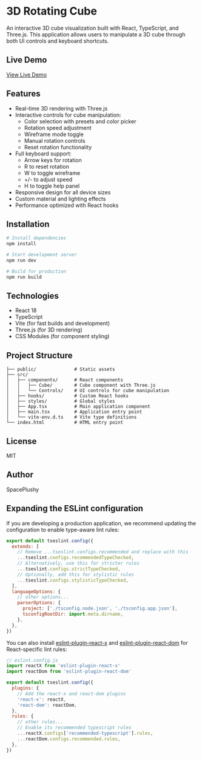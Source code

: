 # 3D Rotating Cube

An interactive 3D cube visualization built with React, TypeScript, and Three.js. This application allows users to manipulate a 3D cube through both UI controls and keyboard shortcuts.

## Live Demo

[View Live Demo](https://rotating-cube-n3swb5nrb-space-plushy.vercel.app)

## Features

- Real-time 3D rendering with Three.js
- Interactive controls for cube manipulation:
  - Color selection with presets and color picker
  - Rotation speed adjustment
  - Wireframe mode toggle
  - Manual rotation controls
  - Reset rotation functionality
- Full keyboard support:
  - Arrow keys for rotation
  - R to reset rotation
  - W to toggle wireframe
  - +/- to adjust speed
  - H to toggle help panel
- Responsive design for all device sizes
- Custom material and lighting effects
- Performance optimized with React hooks

## Installation

```bash
# Install dependencies
npm install

# Start development server
npm run dev

# Build for production
npm run build
```

## Technologies

- React 18
- TypeScript
- Vite (for fast builds and development)
- Three.js (for 3D rendering)
- CSS Modules (for component styling)

## Project Structure

```
├── public/              # Static assets
├── src/
│   ├── components/      # React components
│   │   ├── Cube/        # Cube component with Three.js
│   │   └── Controls/    # UI controls for cube manipulation
│   ├── hooks/           # Custom React hooks
│   ├── styles/          # Global styles
│   ├── App.tsx          # Main application component
│   ├── main.tsx         # Application entry point
│   └── vite-env.d.ts    # Vite type definitions
└── index.html           # HTML entry point
```

## License

MIT

## Author

SpacePlushy

## Expanding the ESLint configuration

If you are developing a production application, we recommend updating the configuration to enable type-aware lint rules:

```js
export default tseslint.config({
  extends: [
    // Remove ...tseslint.configs.recommended and replace with this
    ...tseslint.configs.recommendedTypeChecked,
    // Alternatively, use this for stricter rules
    ...tseslint.configs.strictTypeChecked,
    // Optionally, add this for stylistic rules
    ...tseslint.configs.stylisticTypeChecked,
  ],
  languageOptions: {
    // other options...
    parserOptions: {
      project: ['./tsconfig.node.json', './tsconfig.app.json'],
      tsconfigRootDir: import.meta.dirname,
    },
  },
})
```

You can also install [eslint-plugin-react-x](https://github.com/Rel1cx/eslint-react/tree/main/packages/plugins/eslint-plugin-react-x) and [eslint-plugin-react-dom](https://github.com/Rel1cx/eslint-react/tree/main/packages/plugins/eslint-plugin-react-dom) for React-specific lint rules:

```js
// eslint.config.js
import reactX from 'eslint-plugin-react-x'
import reactDom from 'eslint-plugin-react-dom'

export default tseslint.config({
  plugins: {
    // Add the react-x and react-dom plugins
    'react-x': reactX,
    'react-dom': reactDom,
  },
  rules: {
    // other rules...
    // Enable its recommended typescript rules
    ...reactX.configs['recommended-typescript'].rules,
    ...reactDom.configs.recommended.rules,
  },
})
```
